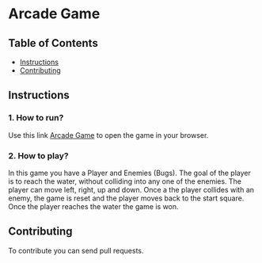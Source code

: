# Arcade Game


## Table of Contents
* [Instructions](#instructions)
* [Contributing](#contributing)



## Instructions
### 1. How to run?
Use this link <a href="Here">Arcade Game</a> to open the game in your browser.
 ### 2. How to play?
In this game you have a Player and Enemies (Bugs). The goal of the player is to reach the water, without colliding into any one of the enemies. The player can move left, right, up and down. Once a the player collides with an enemy, the game is reset and the player moves back to the start square. Once the player reaches the water the game is won.

## Contributing

To contribute you can send pull requests.
